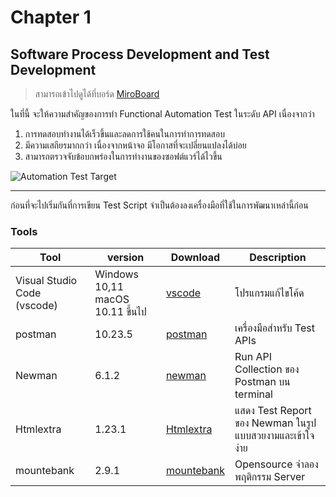 # Chapter 1
## Software Process Development and Test Development

> สามารถเข้าไปดูได้ที่บอร์ด [MiroBoard](https://miro.com/app/board/uXjVKZPHSL4=/)

ในที่นี้ จะให้ความสำคัญของการทำ Functional Automation Test ในระดับ API เนื่องจากว่า
1. การทดสอบทำงานได้เร็วขึ้นและลดการใช้คนในการทำการทดสอบ
2. มีความเสถียรมากกว่า เนื่องจากหน้าจอ มีโอกาสที่จะเปลี่ยนแปลงได้บ่อย
3. สามารถตรวจจับข้อบกพร่องในการทำงานของซอฟต์แวร์ได้ไวขึ้น

![Automation Test Target](/images/automation-tests-target.png)



---
ก่อนที่จะไปเริ่มกันที่การเขียน Test Script จำเป็นต้องลงเครื่องมือที่ใช้ในการพัฒนาเหล่านี้ก่อน

###  Tools
| Tool         |            version             |  Download    |  Description   |
|---------------|--------------------------------|--------------|--------------|
| Visual Studio Code (vscode)    |   Windows 10,11 macOS 10.11 ขึ้นไป |  [vscode](https://code.visualstudio.com)      |       โปรแกรมแก้ไขโค้ด       |
| postman             |           10.23.5              |        [postman](https://www.postman.com/downloads/postman-agent/)      |       เครื่องมือสำหรับ Test APIs       |
| Newman        |               6.1.2                |      [newman](https://www.npmjs.com/package/newman)        |       Run API Collection ของ Postman บน terminal       |
| Htmlextra         |               1.23.1               |       [Htmlextra](https://www.npmjs.com/package/newman-reporter-htmlextra)        |       แสดง Test Report ของ Newman ในรูปแบบสวยงามและเข้าใจง่าย        |
| mountebank         |               2.9.1              |       [mountebank](http://www.mbtest.org/docs/gettingStarted)        |       Opensource จำลอง พฤติกรรม Server        |